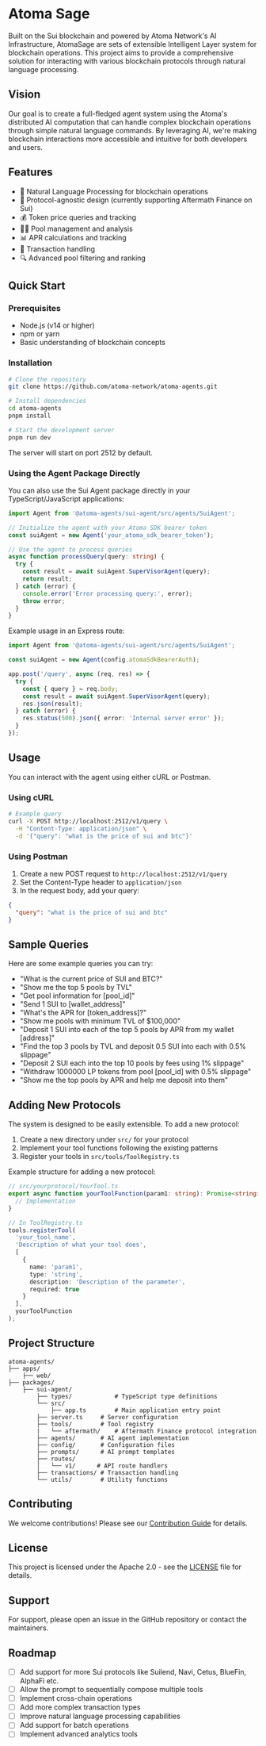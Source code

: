 # Atoma Sage

Built on the Sui blockchain and powered by Atoma Network's AI Infrastructure, AtomaSage are sets of extensible Intelligent Layer system for blockchain operations. This project aims to provide a comprehensive solution for interacting with various blockchain protocols through natural language processing.

## Vision

Our goal is to create a full-fledged agent system using the Atoma's distributed AI computation that can handle complex blockchain operations through simple natural language commands. By leveraging AI, we're making blockchain interactions more accessible and intuitive for both developers and users.

## Features

- 🤖 Natural Language Processing for blockchain operations
- 🔄 Protocol-agnostic design (currently supporting Aftermath Finance on Sui)
- 💰 Token price queries and tracking
- 🏊‍♂️ Pool management and analysis
- 📊 APR calculations and tracking
- 💸 Transaction handling
- 🔍 Advanced pool filtering and ranking

## Quick Start

### Prerequisites

- Node.js (v14 or higher)
- npm or yarn
- Basic understanding of blockchain concepts

### Installation

```bash
# Clone the repository
git clone https://github.com/atoma-network/atoma-agents.git

# Install dependencies
cd atoma-agents
pnpm install

# Start the development server
pnpm run dev
```

The server will start on port 2512 by default.

### Using the Agent Package Directly

You can also use the Sui Agent package directly in your TypeScript/JavaScript applications:

```typescript
import Agent from '@atoma-agents/sui-agent/src/agents/SuiAgent';

// Initialize the agent with your Atoma SDK bearer token
const suiAgent = new Agent('your_atoma_sdk_bearer_token');

// Use the agent to process queries
async function processQuery(query: string) {
  try {
    const result = await suiAgent.SuperVisorAgent(query);
    return result;
  } catch (error) {
    console.error('Error processing query:', error);
    throw error;
  }
}
```

Example usage in an Express route:

```typescript
import Agent from '@atoma-agents/sui-agent/src/agents/SuiAgent';

const suiAgent = new Agent(config.atomaSdkBearerAuth);

app.post('/query', async (req, res) => {
  try {
    const { query } = req.body;
    const result = await suiAgent.SuperVisorAgent(query);
    res.json(result);
  } catch (error) {
    res.status(500).json({ error: 'Internal server error' });
  }
});
```

## Usage

You can interact with the agent using either cURL or Postman.

### Using cURL

```bash
# Example query
curl -X POST http://localhost:2512/v1/query \
  -H "Content-Type: application/json" \
  -d '{"query": "what is the price of sui and btc"}'
```

### Using Postman

1. Create a new POST request to `http://localhost:2512/v1/query`
2. Set the Content-Type header to `application/json`
3. In the request body, add your query:

```json
{
  "query": "what is the price of sui and btc"
}
```

## Sample Queries

Here are some example queries you can try:

- "What is the current price of SUI and BTC?"
- "Show me the top 5 pools by TVL"
- "Get pool information for [pool_id]"
- "Send 1 SUI to [wallet_address]"
- "What's the APR for [token_address]?"
- "Show me pools with minimum TVL of $100,000"
- "Deposit 1 SUI into each of the top 5 pools by APR from my wallet [address]"
- "Find the top 3 pools by TVL and deposit 0.5 SUI into each with 0.5% slippage"
- "Deposit 2 SUI each into the top 10 pools by fees using 1% slippage"
- "Withdraw 1000000 LP tokens from pool [pool_id] with 0.5% slippage"
- "Show me the top pools by APR and help me deposit into them"

## Adding New Protocols

The system is designed to be easily extensible. To add a new protocol:

1. Create a new directory under `src/` for your protocol
2. Implement your tool functions following the existing patterns
3. Register your tools in `src/tools/ToolRegistry.ts`

Example structure for adding a new protocol:

```typescript
// src/yourprotocol/YourTool.ts
export async function yourToolFunction(param1: string): Promise<string> {
  // Implementation
}

// In ToolRegistry.ts
tools.registerTool(
  'your_tool_name',
  'Description of what your tool does',
  [
    {
      name: 'param1',
      type: 'string',
      description: 'Description of the parameter',
      required: true
    }
  ],
  yourToolFunction
);
```

## Project Structure

```
atoma-agents/
├── apps/
    ├── web/
├── packages/
    ├── sui-agent/
        ├── types/            # TypeScript type definitions
        └── src/
            ├── app.ts        # Main application entry point
        ├── server.ts     # Server configuration
        ├── tools/        # Tool registry
        |   └── aftermath/    # Aftermath Finance protocol integration
        ├── agents/       # AI agent implementation
        ├── config/       # Configuration files
        ├── prompts/      # AI prompt templates
        ├── routes/
        │   └── v1/      # API route handlers
        ├── transactions/ # Transaction handling
        └── utils/        # Utility functions
```

## Contributing

We welcome contributions! Please see our [Contribution Guide](CONTRIBUTING.md) for details.

## License

This project is licensed under the Apache 2.0 - see the [LICENSE](LICENSE) file for details.

## Support

For support, please open an issue in the GitHub repository or contact the maintainers.

## Roadmap

- [ ] Add support for more Sui protocols like Suilend, Navi, Cetus, BlueFin, AlphaFi etc.
- [ ] Allow the prompt to sequentially compose multiple tools
- [ ] Implement cross-chain operations
- [ ] Add more complex transaction types
- [ ] Improve natural language processing capabilities
- [ ] Add support for batch operations
- [ ] Implement advanced analytics tools
